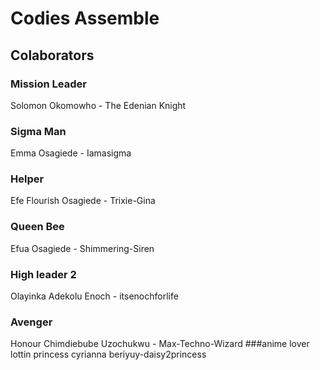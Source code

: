 # Codies Assemble
## Colaborators
### Mission Leader
Solomon Okomowho - The Edenian Knight
### Sigma Man
Emma Osagiede - Iamasigma
### Helper
Efe Flourish Osagiede - Trixie-Gina
### Queen Bee
Efua Osagiede - Shimmering-Siren
### High leader 2 
Olayinka Adekolu Enoch - itsenochforlife
### Avenger
Honour Chimdiebube Uzochukwu - Max-Techno-Wizard
###anime lover
lottin princess cyrianna beriyuy-daisy2princess 